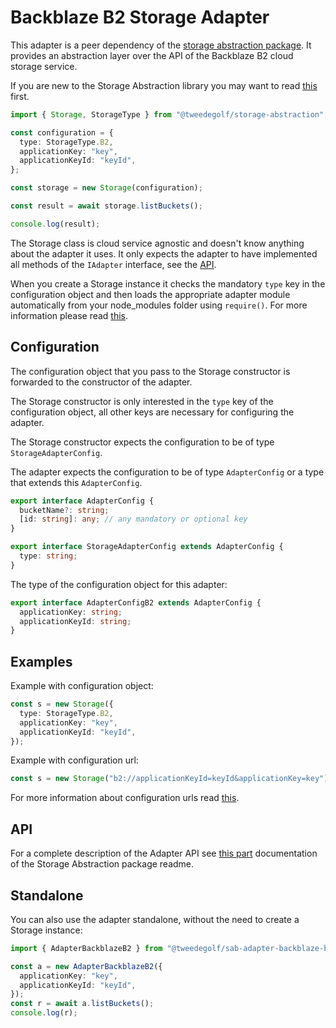 # Backblaze B2 Storage Adapter

This adapter is a peer dependency of the [storage abstraction package](https://www.npmjs.com/package/@tweedegolf/storage-abstraction). It provides an abstraction layer over the API of the Backblaze B2 cloud storage service.

If you are new to the Storage Abstraction library you may want to read [this](https://github.com/tweedegolf/storage-abstraction/blob/master/README.md#how-it-works) first.

```typescript
import { Storage, StorageType } from "@tweedegolf/storage-abstraction";

const configuration = {
  type: StorageType.B2,
  applicationKey: "key",
  applicationKeyId: "keyId",
};

const storage = new Storage(configuration);

const result = await storage.listBuckets();

console.log(result);
```

The Storage class is cloud service agnostic and doesn't know anything about the adapter it uses. It only expects the adapter to have implemented all methods of the `IAdapter` interface, see the [API](https://github.com/tweedegolf/storage-abstraction/blob/master/README.md#adapter-api).

When you create a Storage instance it checks the mandatory `type` key in the configuration object and then loads the appropriate adapter module automatically from your node_modules folder using `require()`. For more information please read [this](https://github.com/tweedegolf/storage-abstraction/blob/master/README.md#register-your-adapter).

## Configuration

The configuration object that you pass to the Storage constructor is forwarded to the constructor of the adapter.

The Storage constructor is only interested in the `type` key of the configuration object, all other keys are necessary for configuring the adapter.

The Storage constructor expects the configuration to be of type `StorageAdapterConfig`.

The adapter expects the configuration to be of type `AdapterConfig` or a type that extends this `AdapterConfig`.

```typescript
export interface AdapterConfig {
  bucketName?: string;
  [id: string]: any; // any mandatory or optional key
}

export interface StorageAdapterConfig extends AdapterConfig {
  type: string;
}
```

The type of the configuration object for this adapter:

```typescript
export interface AdapterConfigB2 extends AdapterConfig {
  applicationKey: string;
  applicationKeyId: string;
}
```

## Examples

Example with configuration object:

```typescript
const s = new Storage({
  type: StorageType.B2,
  applicationKey: "key",
  applicationKeyId: "keyId",
});
```

Example with configuration url:

```typescript
const s = new Storage("b2://applicationKeyId=keyId&applicationKey=key");
```

For more information about configuration urls read [this](https://github.com/tweedegolf/storage-abstraction/blob/master/README.md#configuration-url).

## API

For a complete description of the Adapter API see [this part](https://github.com/tweedegolf/storage-abstraction/blob/master/README.md#adapter-api) documentation of the Storage Abstraction package readme.

## Standalone

You can also use the adapter standalone, without the need to create a Storage instance:

```typescript
import { AdapterBackblazeB2 } from "@tweedegolf/sab-adapter-backblaze-b2";

const a = new AdapterBackblazeB2({
  applicationKey: "key",
  applicationKeyId: "keyId",
});
const r = await a.listBuckets();
console.log(r);
```

